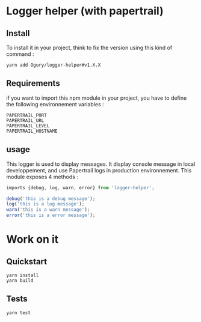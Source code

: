# Logger helper (with papertrail)

## Install

To install it in your project, think to fix the version using this kind of command :

```
yarn add Ogury/logger-helper#v1.X.X
```

## Requirements

if you want to import this npm module in your project, you have to define the following environnement variables :

```
PAPERTRAIL_PORT
PAPERTRAIL_URL
PAPERTRAIL_LEVEL
PAPERTRAIL_HOSTNAME
```

## usage

This logger is used to display messages. It display console message in local developpement, and use Papertrail logs in production environnement.
This module exposes 4 methods :

```javascript
imports {debug, log, warn, error} from 'logger-helper';

debug('this is a debug message');
log('this is a log message');
warn('this is a warn message');
error('this is a error message');
```

# Work on it

## Quickstart

```
yarn install
yarn build
```

## Tests

```
yarn test
```